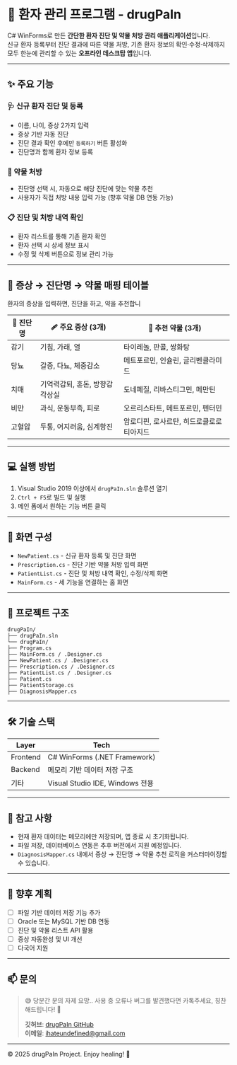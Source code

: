 # 💊 환자 관리 프로그램 - drugPaIn

C# WinForms로 만든 **간단한 환자 진단 및 약물 처방 관리 애플리케이션**입니다.  
신규 환자 등록부터 진단 결과에 따른 약물 처방, 기존 환자 정보의 확인·수정·삭제까지  
모두 한눈에 관리할 수 있는 **오프라인 데스크탑 앱**입니다.

---

## ✨ 주요 기능

### 🩺 신규 환자 진단 및 등록  
- 이름, 나이, 증상 2가지 입력  
- 증상 기반 자동 진단  
- 진단 결과 확인 후에만 `등록하기` 버튼 활성화  
- 진단명과 함께 환자 정보 등록

### 💊 약물 처방  
- 진단명 선택 시, 자동으로 해당 진단에 맞는 약물 추천  
- 사용자가 직접 처방 내용 입력 가능 (향후 약물 DB 연동 가능)

### 📋 진단 및 처방 내역 확인  
- 환자 리스트를 통해 기존 환자 확인  
- 환자 선택 시 상세 정보 표시  
- 수정 및 삭제 버튼으로 정보 관리 가능

---

## 🧪 증상 → 진단명 → 약물 매핑 테이블
환자의 증상을 입력하면, 진단을 하고, 약을 추천합니

| 🧠 진단명 | 🩹 주요 증상 (3개)             | 💊 추천 약물 (3개)                     |
|----------|------------------------------|----------------------------------------|
| 감기     | 기침, 가래, 열                | 타이레놀, 판콜, 쌍화탕                  |
| 당뇨     | 갈증, 다뇨, 체중감소           | 메트포르민, 인슐린, 글리벤클라미드      |
| 치매     | 기억력감퇴, 혼돈, 방향감각상실  | 도네페질, 리바스티그민, 메만틴          |
| 비만     | 과식, 운동부족, 피로           | 오르리스타트, 메트포르민, 펜터민         |
| 고혈압   | 두통, 어지러움, 심계항진       | 암로디핀, 로사르탄, 히드로클로로티아지드 |

---

## 💻 실행 방법

1. Visual Studio 2019 이상에서 `drugPaIn.sln` 솔루션 열기  
2. `Ctrl + F5`로 빌드 및 실행  
3. 메인 폼에서 원하는 기능 버튼 클릭

---

## 🧭 화면 구성

- `NewPatient.cs` - 신규 환자 등록 및 진단 화면  
- `Prescription.cs` - 진단 기반 약물 처방 입력 화면  
- `PatientList.cs` - 진단 및 처방 내역 확인, 수정/삭제 화면  
- `MainForm.cs` - 세 기능을 연결하는 홈 화면

---

## 🧱 프로젝트 구조

```
drugPaIn/
├── drugPaIn.sln
└── drugPaIn/
├── Program.cs
├── MainForm.cs / .Designer.cs
├── NewPatient.cs / .Designer.cs
├── Prescription.cs / .Designer.cs
├── PatientList.cs / .Designer.cs
├── Patient.cs
├── PatientStorage.cs
├── DiagnosisMapper.cs
```

---

## 🛠️ 기술 스택

| Layer      | Tech                        |
|------------|-----------------------------|
| Frontend   | C# WinForms (.NET Framework) |
| Backend    | 메모리 기반 데이터 저장 구조 |
| 기타       | Visual Studio IDE, Windows 전용 |

---

## 📌 참고 사항

- 현재 환자 데이터는 메모리에만 저장되며, 앱 종료 시 초기화됩니다.  
- 파일 저장, 데이터베이스 연동은 추후 버전에서 지원 예정입니다.  
- `DiagnosisMapper.cs` 내에서 증상 → 진단명 → 약물 추천 로직을 커스터마이징할 수 있습니다.  

---

## 🚧 향후 계획

- [ ] 파일 기반 데이터 저장 기능 추가  
- [ ] Oracle 또는 MySQL 기반 DB 연동  
- [ ] 진단 및 약물 리스트 API 활용  
- [ ] 증상 자동완성 및 UI 개선  
- [ ] 다국어 지원  

---

## 📫 문의

> 😅 당분간 문의 자제 요망..
> 사용 중 오류나 버그를 발견했다면 카톡주세요, 칭찬해드립니다! 🎉 
>  
> **깃허브**: [drugPaIn GitHub](https://github.com/ihateundefined/drugPaIn)  
> **이메일**: ihateundefined@gmail.com

---
© 2025 drugPaIn Project. Enjoy healing! 🧬
